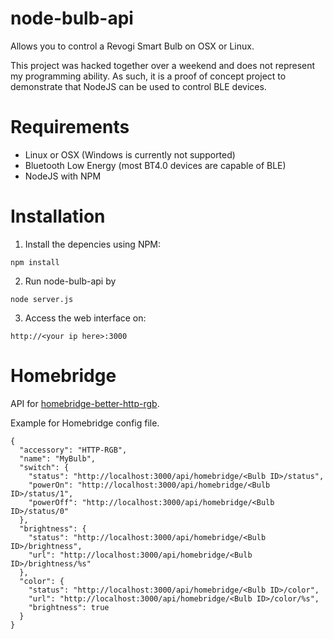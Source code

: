 # node-bulb-api
Allows you to control a Revogi Smart Bulb on OSX or Linux. 

This project was hacked together over a weekend and does not represent my programming ability. 
As such, it is a proof of concept project to demonstrate that NodeJS can be used to control BLE devices. 

# Requirements
* Linux or OSX (Windows is currently not supported)
* Bluetooth Low Energy (most BT4.0 devices are capable of BLE)
* NodeJS with NPM

# Installation
1. Install the depencies using NPM:
````
npm install
````
2. Run node-bulb-api by 
````
node server.js
````
3. Access the web interface on:
````
http://<your ip here>:3000
````
# Homebridge

API for [homebridge-better-http-rgb](https://github.com/jnovack/homebridge-better-http-rgb).

Example for Homebridge config file.
````
{
  "accessory": "HTTP-RGB",
  "name": "MyBulb",
  "switch": {
    "status": "http://localhost:3000/api/homebridge/<Bulb ID>/status",
    "powerOn": "http://localhost:3000/api/homebridge/<Bulb ID>/status/1",
    "powerOff": "http://localhost:3000/api/homebridge/<Bulb ID>/status/0"
  },
  "brightness": {
    "status": "http://localhost:3000/api/homebridge/<Bulb ID>/brightness",
    "url": "http://localhost:3000/api/homebridge/<Bulb ID>/brightness/%s"
  },
  "color": {
    "status": "http://localhost:3000/api/homebridge/<Bulb ID>/color",
    "url": "http://localhost:3000/api/homebridge/<Bulb ID>/color/%s",
    "brightness": true
  }
}
````
